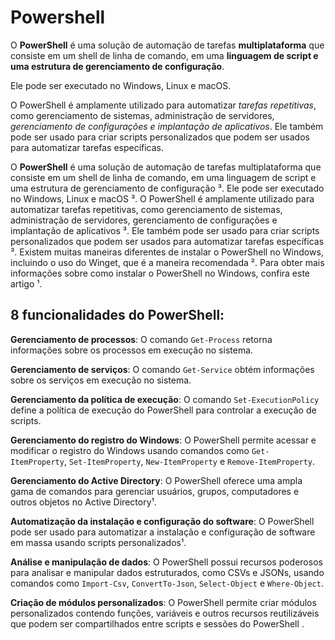 # Powershell

O **PowerShell** é uma solução de automação de tarefas **multiplataforma** que consiste em um shell de linha de comando, em uma **linguagem de script e uma estrutura de gerenciamento de configuração**. 

Ele pode ser executado no Windows, Linux e macOS. 

O PowerShell é amplamente utilizado para automatizar *tarefas repetitivas*, como gerenciamento de sistemas, administração de servidores, *gerenciamento de configurações e implantação de aplicativos*. Ele também pode ser usado para criar scripts personalizados que podem ser usados para automatizar tarefas específicas. 

O **PowerShell** é uma solução de automação de tarefas multiplataforma que consiste em um shell de linha de comando, em uma linguagem de script e uma estrutura de gerenciamento de configuração ³. Ele pode ser executado no Windows, Linux e macOS ³. O PowerShell é amplamente utilizado para automatizar tarefas repetitivas, como gerenciamento de sistemas, administração de servidores, gerenciamento de configurações e implantação de aplicativos ³. Ele também pode ser usado para criar scripts personalizados que podem ser usados para automatizar tarefas específicas ³. Existem muitas maneiras diferentes de instalar o PowerShell no Windows, incluindo o uso do Winget, que é a maneira recomendada ². Para obter mais informações sobre como instalar o PowerShell no Windows, confira este artigo ¹.

## 8 funcionalidades do PowerShell:

**Gerenciamento de processos**: O comando `Get-Process` retorna informações sobre os processos em execução no sistema.

**Gerenciamento de serviços**: O comando `Get-Service` obtém informações sobre os serviços em execução no sistema.

**Gerenciamento da política de execução**: O comando `Set-ExecutionPolicy` define a política de execução do PowerShell para controlar a execução de scripts.

**Gerenciamento do registro do Windows**: O PowerShell permite acessar e modificar o registro do Windows usando comandos como `Get-ItemProperty`, `Set-ItemProperty`, `New-ItemProperty` e `Remove-ItemProperty`.

**Gerenciamento do Active Directory**: O PowerShell oferece uma ampla gama de comandos para gerenciar usuários, grupos, computadores e outros objetos no Active Directory¹.

**Automatização da instalação e configuração do software**: O PowerShell pode ser usado para automatizar a instalação e configuração de software em massa usando scripts personalizados¹.

**Análise e manipulação de dados**: O PowerShell possui recursos poderosos para analisar e manipular dados estruturados, como CSVs e JSONs, usando comandos como `Import-Csv`, `ConvertTo-Json`, `Select-Object` e `Where-Object`.

**Criação de módulos personalizados**: O PowerShell permite criar módulos personalizados contendo funções, variáveis e outros recursos reutilizáveis ​​que podem ser compartilhados entre scripts e sessões do PowerShell   .



